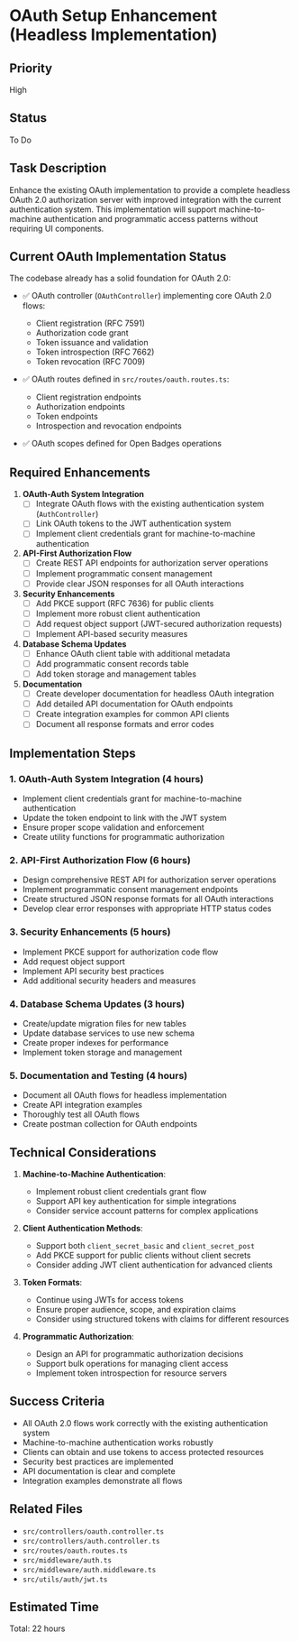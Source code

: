 # OAuth Setup Enhancement (Headless Implementation)

## Priority
High

## Status
To Do

## Task Description
Enhance the existing OAuth implementation to provide a complete headless OAuth 2.0 authorization server with improved integration with the current authentication system. This implementation will support machine-to-machine authentication and programmatic access patterns without requiring UI components.

## Current OAuth Implementation Status

The codebase already has a solid foundation for OAuth 2.0:

- ✅ OAuth controller (`OAuthController`) implementing core OAuth 2.0 flows:
  - Client registration (RFC 7591)
  - Authorization code grant
  - Token issuance and validation
  - Token introspection (RFC 7662)
  - Token revocation (RFC 7009)
  
- ✅ OAuth routes defined in `src/routes/oauth.routes.ts`:
  - Client registration endpoints
  - Authorization endpoints
  - Token endpoints
  - Introspection and revocation endpoints

- ✅ OAuth scopes defined for Open Badges operations

## Required Enhancements

1. **OAuth-Auth System Integration**
   - [ ] Integrate OAuth flows with the existing authentication system (`AuthController`)
   - [ ] Link OAuth tokens to the JWT authentication system
   - [ ] Implement client credentials grant for machine-to-machine authentication

2. **API-First Authorization Flow**
   - [ ] Create REST API endpoints for authorization server operations
   - [ ] Implement programmatic consent management
   - [ ] Provide clear JSON responses for all OAuth interactions

3. **Security Enhancements**
   - [ ] Add PKCE support (RFC 7636) for public clients
   - [ ] Implement more robust client authentication
   - [ ] Add request object support (JWT-secured authorization requests)
   - [ ] Implement API-based security measures

4. **Database Schema Updates**
   - [ ] Enhance OAuth client table with additional metadata
   - [ ] Add programmatic consent records table
   - [ ] Add token storage and management tables

5. **Documentation**
   - [ ] Create developer documentation for headless OAuth integration
   - [ ] Add detailed API documentation for OAuth endpoints
   - [ ] Create integration examples for common API clients
   - [ ] Document all response formats and error codes

## Implementation Steps

### 1. OAuth-Auth System Integration (4 hours)
- Implement client credentials grant for machine-to-machine authentication
- Update the token endpoint to link with the JWT system
- Ensure proper scope validation and enforcement
- Create utility functions for programmatic authorization

### 2. API-First Authorization Flow (6 hours)
- Design comprehensive REST API for authorization server operations
- Implement programmatic consent management endpoints
- Create structured JSON response formats for all OAuth interactions
- Develop clear error responses with appropriate HTTP status codes

### 3. Security Enhancements (5 hours)
- Implement PKCE support for authorization code flow
- Add request object support
- Implement API security best practices
- Add additional security headers and measures

### 4. Database Schema Updates (3 hours)
- Create/update migration files for new tables
- Update database services to use new schema
- Create proper indexes for performance
- Implement token storage and management

### 5. Documentation and Testing (4 hours)
- Document all OAuth flows for headless implementation
- Create API integration examples
- Thoroughly test all OAuth flows
- Create postman collection for OAuth endpoints

## Technical Considerations

1. **Machine-to-Machine Authentication**:
   - Implement robust client credentials grant flow
   - Support API key authentication for simple integrations
   - Consider service account patterns for complex applications

2. **Client Authentication Methods**:
   - Support both `client_secret_basic` and `client_secret_post`
   - Add PKCE support for public clients without client secrets
   - Consider adding JWT client authentication for advanced clients

3. **Token Formats**:
   - Continue using JWTs for access tokens
   - Ensure proper audience, scope, and expiration claims
   - Consider using structured tokens with claims for different resources

4. **Programmatic Authorization**:
   - Design an API for programmatic authorization decisions
   - Support bulk operations for managing client access
   - Implement token introspection for resource servers

## Success Criteria
- All OAuth 2.0 flows work correctly with the existing authentication system
- Machine-to-machine authentication works robustly
- Clients can obtain and use tokens to access protected resources
- Security best practices are implemented
- API documentation is clear and complete
- Integration examples demonstrate all flows

## Related Files
- `src/controllers/oauth.controller.ts`
- `src/controllers/auth.controller.ts`
- `src/routes/oauth.routes.ts`
- `src/middleware/auth.ts`
- `src/middleware/auth.middleware.ts`
- `src/utils/auth/jwt.ts`

## Estimated Time
Total: 22 hours 